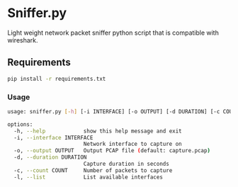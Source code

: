 # Sniffer.py

Light weight network packet sniffer python script that is compatible with wireshark.

## Requirements
```bash
pip install -r requirements.txt
```

### Usage
```bash
usage: sniffer.py [-h] [-i INTERFACE] [-o OUTPUT] [-d DURATION] [-c COUNT] [-l]

options:
  -h, --help            show this help message and exit
  -i, --interface INTERFACE
                        Network interface to capture on
  -o, --output OUTPUT   Output PCAP file (default: capture.pcap)
  -d, --duration DURATION
                        Capture duration in seconds
  -c, --count COUNT     Number of packets to capture
  -l, --list            List available interfaces
```
